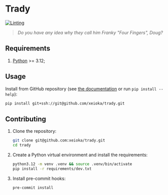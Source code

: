 # Trady

[![Linting](https://github.com/xeioka/trady/actions/workflows/linting.yaml/badge.svg)](https://github.com/xeioka/trady/actions/workflows/linting.yaml)

> _Do you have any idea why they call him Franky "Four Fingers", Doug?_

## Requirements

1. [Python](https://www.python.org) >= 3.12;

## Usage

Install from GitHub repository (see [the documentation](https://pip.pypa.io/en/stable/topics/vcs-support/#vcs-support) or run `pip install --help`):

```sh
pip install git+ssh://git@github.com/xeioka/trady.git
```

## Contributing

1. Clone the repository:

    ```sh
    git clone git@github.com:xeioka/trady.git
    cd trady
    ```

2. Create a Python virtual environment and install the requirements:

    ```sh
    python3.12 -m venv .venv && source .venv/bin/activate
    pip install -r requirements/dev.txt
    ```

3. Install pre-commit hooks:

    ```sh
    pre-commit install
    ```
